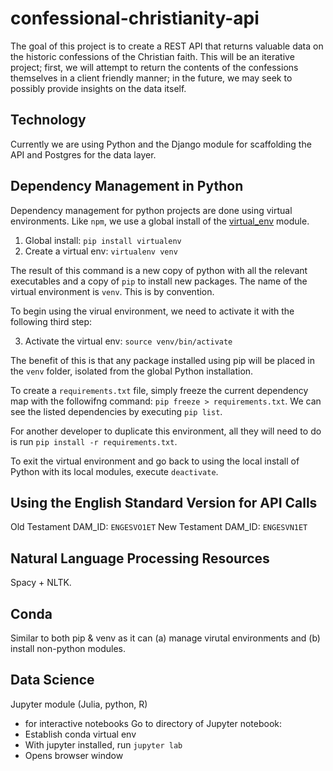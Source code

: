 # confessional-christianity-api
The goal of this project is to create a REST API that returns valuable data on the historic confessions of the Christian faith. This will be an iterative project; first, we will attempt to return the contents of the confessions themselves in a client friendly manner; in the future, we may seek to possibly provide insights on the data itself.

## Technology
Currently we are using Python and the Django module for scaffolding the API and Postgres for the data layer.

## Dependency Management in Python
Dependency management for python projects are done using virtual environments. Like `npm`, we use a global install of the [virtual_env](https://docs.python-guide.org/dev/virtualenvs/) module.

1. Global install: `pip install virtualenv`
2. Create a virtual env: `virtualenv venv`

The result of this command is a new copy of python with all the relevant executables and a copy of `pip` to install new packages. The name of the virtual environment is `venv`. This is by convention. 

To begin using the virual environment, we need to activate it with the following third step:

3. Activate the virtual env: `source venv/bin/activate`

The benefit of this is that any package installed using pip will be placed in the `venv` folder, isolated from the global Python installation.

To create a `requirements.txt` file, simply freeze the current dependency map with the followifng command: `pip freeze > requirements.txt`. We can see the listed dependencies by executing `pip list`.

For another developer to duplicate this environment, all they will need to do is run `pip install -r requirements.txt`.

To exit the virtual environment and go back to using the local install of Python with its local modules, execute `deactivate`.

## Using the English Standard Version for API Calls
Old Testament DAM_ID: `ENGESVO1ET`
New Testament DAM_ID: `ENGESVN1ET`

## Natural Language Processing Resources
Spacy + NLTK.

## Conda
Similar to both pip & venv as it can (a) manage virutal environments and (b) install non-python modules.

## Data Science
Jupyter module (Julia, python, R)
- for interactive notebooks
Go to directory of Jupyter notebook:
- Establish conda virtual env
- With jupyter installed, run `jupyter lab`
- Opens browser window
